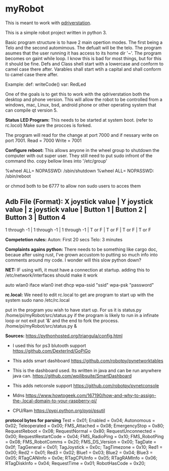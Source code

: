 # myRobot
This is meant to work with [qdriverstation](https://github.com/FRC-Utilities/QDriverStation). 

This is a simple robot project written in python 3.

Basic program structure is to have 2 main opertion modes. The first being a Telo and the second automimous.
The defualt will be the telo. The program asumes that the user running it has access to its home dir '~'. 
The program becomes on gaint while loop. I know this is bad for most things, but for this it should be fine.
Defs and Class shell start with a lowercase and conform to camel case there after. Varables shall start 
wtih a capital and shall conform to camel case there affer. 

Example:
def: writeCode()
var: RedLed

One of the goals is to get this to work with the qdriverstation both the desktop and phone version. This will 
allow the robot to be controlled
from a windows, mac, Linux, bsd, android phone or other operating system that can compile qt version 5.


**Status LED Program:**
This needs to be started at system boot. (refer to rc.locol) Make sure the procces is forked.  

The program will read for the change at port 7000 and if nessary write on port 7001.
Read = 7000
Write = 7001


**Configure reboot:**
This allows anyone in the wheel group to shutdown the computer with out super user. They still
need to put sudo infront of the command tho.
copy bellow lines into '/etc/group'

%wheel ALL= NOPASSWD: /sbin/shutdown
%wheel ALL= NOPASSWD: /sbin/reboot

   or
 chmod both to be 6777 to allow non sudo users to acces them

 
**Adb File (Format):**
X joystick value | Y joystick value | z joystick value | Button 1 | Button 2 | Button 3 | Button 4
--------------------------------------------------------------------------------------------------
1 through -1	 | 1 through -1     | 1 through -1     | T or F   | T or F   | T or F   | T or F


**Competetion rules:**
Auton: First 20 secs
Telo: 3 minutes


**Complaints agains python:** 
There needs to be something like cargo doc, becaue after using rust, I've grown accustom to putting so 
much info into comments around my code. I wonder will this slow python down?


**NET:**
IF using wifi, it must have a connection at startup.
adding this to /etc/network/interfaces should make it work

auto wlan0
iface wlan0 inet dhcp
        wpa-ssid "ssid"
        wpa-psk "password"


**rc.local:**
We need to edit rc.local to get are program to start up with the system
sudo nano /etc/rc.local

put in the program you wish to have start up. For us it is status.py
/home/pi/myRobot/src/status.py
if the program is likely to run in a infinate loop or not exit put '&' and the end to fork the
process.
/home/pi/myRobot/src/status.py &


**Sources:**
https://pythonhosted.org/triangula/config.html


- I used this for ps3 blutooth support
	https://github.com/DexterInd/GoPiGo

- This adds smart dashboard 
	https://github.com/robotpy/pynetworktables

- This is the dashboard used. Its written in java and can be run anywhere java can.
	https://github.com/wpilibsuite/SmartDashboard

- This adds netconsle support
	https://github.com/robotpy/pynetconsole

- Mdns
	https://www.howtogeek.com/167190/how-and-why-to-assign-the-.local-domain-to-your-raspberry-pi/

- CPU/Ram
	https://pypi.python.org/pypi/psutil
	
	
	
**protocol bytes for parsing**
Test               = 0x01;
Enabled            = 0x04;
Autonomous         = 0x02;
Teleoperated       = 0x00;
FMS_Attached       = 0x08;
EmergencyStop      = 0x80;
RequestReboot      = 0x08;
RequestNormal      = 0x80;
RequestUnconnected = 0x00;
RequestRestartCode = 0x04;
FMS_RadioPing      = 0x10;
FMS_RobotPing      = 0x08;
FMS_RobotComms     = 0x20;
FMS_DS_Version     = 0x00;
TagDate            = 0x0f;
TagGeneral         = 0x01;
TagJoystick        = 0x0c;
TagTimezone        = 0x10;
Red1               = 0x00;
Red2               = 0x01;
Red3               = 0x02;
Blue1              = 0x03;
Blue2              = 0x04;
Blue3              = 0x05;
RTagCANInfo        = 0x0e;
RTagCPUInfo        = 0x05;
RTagRAMInfo        = 0x06;
RTagDiskInfo       = 0x04;
RequestTime        = 0x01;
RobotHasCode       = 0x20;
